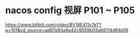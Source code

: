 # nacos config 视屏 P101 ~ P105
https://www.bilibili.com/video/BV18E411x7eT?p=101&vd_source=ad97a93a8a42c9559b03a66114d94d18
